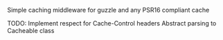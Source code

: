 Simple caching middleware for guzzle and any PSR16 compliant cache

TODO:
Implement respect for Cache-Control headers
Abstract parsing to Cacheable class